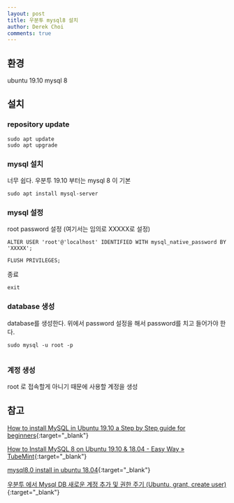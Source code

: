 ```yaml
---
layout: post
title: 우분투 mysql8 설치
author: Derek Choi
comments: true
---
```


## 환경

ubuntu 19.10
mysql 8

## 설치
### repository update

```
sudo apt update
sudo apt upgrade
```

### mysql 설치
너무 쉽다. 우분투 19.10 부터는 mysql 8 이 기본
```
sudo apt install mysql-server
```

### mysql 설정

root password 설정 (여기서는 임의로 XXXXX로 설정)

```
ALTER USER 'root'@'localhost' IDENTIFIED WITH mysql_native_password BY 'XXXXX';

FLUSH PRIVILEGES;
```

종료
```
exit
```

### database 생성

database를 생성한다.
위에서 password 설정을 해서 password를 치고 들어가야 한다.

```
sudo mysql -u root -p


```


### 계정 생성

root 로 접속할게 아니기 때문에 사용할 계정을 생성


## 참고

[How to install MySQL in Ubuntu 19.10 a Step by Step guide for beginners](https://www.cyberpratibha.com/how-to-install-mysql-in-ubuntu/){:target="_blank"} 

[How to Install MySQL 8 on Ubuntu 19.10 & 18.04 - Easy Way » TubeMint](https://tubemint.com/install-mysql-8-on-ubuntu/){:target="_blank"}

[mysql8.0 install in ubuntu 18.04](https://tristan91.tistory.com/540?category=564625){:target="_blank"}

[우분투 에서 Mysql DB 새로운 계정 추가 및 권한 주기 (Ubuntu, grant, create user)](https://sosobaba.tistory.com/218){:target="_blank"}
